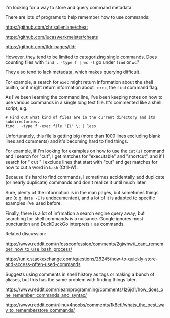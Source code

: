 I'm looking for a way to store and query command metadata.

There are lots of programs to help remember how to use commands:

<https://github.com/chrisallenlane/cheat>

<https://github.com/lucaswerkmeister/cheats>

<https://github.com/tldr-pages/tldr>

However, they tend to be limited to categorizing single commands. Does counting files with `find . -type f | wc -l` go under `find` or `wc`?

They also tend to lack metadata, which makes querying difficult.

For example, a search for `exec` might return information about the shell builtin, or it might return information about `-exec`, the `find` command flag.

As I've been learning the command line, I've been keeping notes on how to use various commands in a single long text file. It's commented like a shell script, e.g.

    # Find out what kind of files are in the current directory and its subdirectories.
    find . -type f -exec file '{}' \; | less

Unfortunately, this file is getting big (more than 1000 lines excluding blank lines and comments) and it's becoming hard to find things.

For example, if I'm looking for examples on how to use the `cut(1)` command and I search for "cut", I get matches for "executable" and "shortcut", and if I search for " cut " I exclude lines that start with "cut" and get matches for how to cut a word in `bash` (Ctrl-W).

Because it's hard to find commands, I sometimes accidentally add duplicate (or nearly duplicate) commands and don't realize it until much later.

Sure, plenty of the information is in the man pages, but sometimes things are (e.g. `date -I` is [undocumented](https://lists.gnu.org/archive/html/bug-coreutils/2006-01/msg00155.html)), and a lot of it is adapted to specific examples I've used before.

Finally, there is a lot of infrmation a search engine query away, but searching for shell commands is a nuisance. Google ignores most punctuation and DuckDuckGo interprets `!` as commands.

Related discussion:

<https://www.reddit.com/r/fossconfession/comments/2gjwhw/i_cant_remember_how_to_use_bash_process/>

<https://unix.stackexchange.com/questions/26245/how-to-quickly-store-and-access-often-used-commands>

Suggests using comments in shell history as tags or making a bunch of aliases, but this has the same problem with finding things later.

<https://www.reddit.com/r/learnprogramming/comments/1z6jd1/how_does_one_remember_commands_and_syntax/>

<https://www.reddit.com/r/linux4noobs/comments/1k8etl/whats_the_best_way_to_rememberstore_commands/>